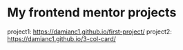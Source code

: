 # My frontend mentor projects
project1: https://damianc1.github.io/first-project/
project2: https://damianc1.github.io/3-col-card/
